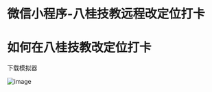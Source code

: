 # 微信小程序-八桂技教远程改定位打卡
# 如何在八桂技教改定位打卡


下载模拟器

![image](https://github.com/xiaotongoreo/baguijijiaodaka/blob/main/2024-01-03%20223529.png)
